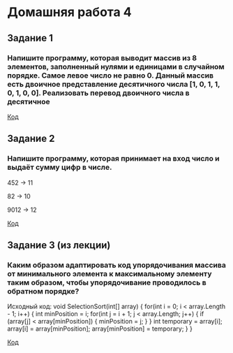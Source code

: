 # Домашняя работа 4

## Задание 1
### Напишите программу, которая выводит массив из 8 элементов, заполненный нулями и единицами в случайном порядке. Самое левое число не равно 0. Данный массив есть двоичное представление десятичного числа [1, 0, 1, 1, 0, 1, 0, 0]. Реализовать перевод двоичного числа в десятичное

[Код](https://github.com/XeniaLS13/HW4/blob/main/Task1/Program.cs)

## Задание 2
### Напишите программу, которая принимает на вход число и выдаёт сумму цифр в числе.

452 -> 11

82 -> 10

9012 -> 12

[Код](https://github.com/XeniaLS13/HW4/blob/main/Task2/Program.cs)

## Задание 3 (из лекции)
### Каким образом адаптировать код упорядочивания массива от минимального элемента к максимальному элементу таким образом, чтобы упорядочивание проводилось в обратном порядке? 

Исходный код: 
void SelectionSort(int[] array)
{
    for(int i = 0; i < array.Length - 1; i++)
    {
        int minPosition = i;
        for(int j = i + 1; j < array.Length; j++)
        {
            if (array[j] < array[minPosition])
            {
                minPosition = j;
            }
        }
        int temporary = array[i];
        array[i] = array[minPosition];
        array[minPosition] = temporary;
    }
}

[Код](https://github.com/XeniaLS13/HW4/blob/main/Task3/Program.cs)
